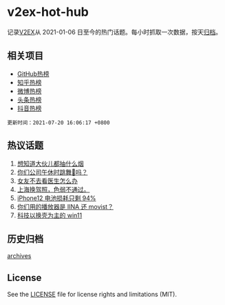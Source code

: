 # v2ex-hot-hub

 记录[V2EX](https://www.v2ex.com/)从 2021-01-06 日至今的热门话题。每小时抓取一次数据，按天[归档](archives)。
 
 ## 相关项目

- [GitHub热榜](https://github.com/snaildev/github-hot-hub)
- [知乎热榜](https://github.com/snaildev/zhihu-hot-hub)
- [微博热榜](https://github.com/snaildev/weibo-hot-hub)
- [头条热榜](https://github.com/snaildev/toutiao-hot-hub)
- [抖音热榜](https://github.com/snaildev/douyin-hot-hub)


 `更新时间：2021-07-20 16:06:17 +0800`

## 热议话题

1. [想知道大伙儿都抽什么烟](https://www.v2ex.com/t/790408)
1. [你们公司午休时跳舞👯吗？](https://www.v2ex.com/t/790482)
1. [女友不去看医生怎么办](https://www.v2ex.com/t/790476)
1. [上海换驾照，色弱不通过。](https://www.v2ex.com/t/790428)
1. [iPhone12 电池损耗只剩 94%](https://www.v2ex.com/t/790447)
1. [你们用的播放器是 IINA 还 movist？](https://www.v2ex.com/t/790444)
1. [科技以换壳为主的 win11](https://www.v2ex.com/t/790440)

## 历史归档

[archives](archives)

## License

See the [LICENSE](LICENSE) file for license rights and limitations (MIT).
